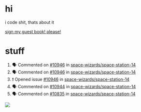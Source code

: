 # hi
i code shit, thats about it

[sign my guest book! please!](https://github.com/Just-a-Unity-Dev/Just-a-Unity-Dev/issues/new?&body=Sign%20my%20guest%20book%20by%20placing%20your%20name%20in%20the%20title,%20how%27d%20you%20get%20to%20this%20page%20and%20why?%20Don%27t%20forget%20you%20have%20an%20entire%20notebook%20in%20your%20hands!)


# stuff
<!--START_SECTION:activity-->
1. 🗣 Commented on [#10946](https://github.com/space-wizards/space-station-14/issues/10946) in [space-wizards/space-station-14](https://github.com/space-wizards/space-station-14)
2. 🗣 Commented on [#10946](https://github.com/space-wizards/space-station-14/issues/10946) in [space-wizards/space-station-14](https://github.com/space-wizards/space-station-14)
3. ❗️ Opened issue [#10946](https://github.com/space-wizards/space-station-14/issues/10946) in [space-wizards/space-station-14](https://github.com/space-wizards/space-station-14)
4. 🗣 Commented on [#10944](https://github.com/space-wizards/space-station-14/issues/10944) in [space-wizards/space-station-14](https://github.com/space-wizards/space-station-14)
5. 🗣 Commented on [#10835](https://github.com/space-wizards/space-station-14/issues/10835) in [space-wizards/space-station-14](https://github.com/space-wizards/space-station-14)
<!--END_SECTION:activity-->

![](https://github-profile-summary-cards.vercel.app/api/cards/profile-details?username=Just-a-Unity-Dev&theme=solarized_dark)
